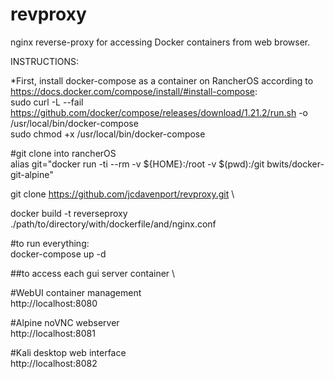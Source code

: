 # revproxy
nginx reverse-proxy for accessing Docker containers from web browser.


INSTRUCTIONS:

*First, install docker-compose as a container on RancherOS according to https://docs.docker.com/compose/install/#install-compose: \
sudo curl -L --fail https://github.com/docker/compose/releases/download/1.21.2/run.sh -o /usr/local/bin/docker-compose \
sudo chmod +x /usr/local/bin/docker-compose

#git clone into rancherOS \
alias git="docker run -ti --rm -v ${HOME}:/root -v $(pwd):/git bwits/docker-git-alpine"

git clone https://github.com/jcdavenport/revproxy.git \

docker build -t reverseproxy ./path/to/directory/with/dockerfile/and/nginx.conf


#to run everything: \
docker-compose up -d



##to access each gui server container \

#WebUI container management \
http://localhost:8080

#Alpine noVNC webserver \
http://localhost:8081

#Kali desktop web interface \
http://localhost:8082
